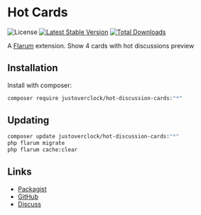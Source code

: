 # Hot Cards

![License](https://img.shields.io/badge/license-MIT-blue.svg) [![Latest Stable Version](https://img.shields.io/packagist/v/justoverclock/hot-discussion-cards.svg)](https://packagist.org/packages/justoverclock/hot-discussion-cards) [![Total Downloads](https://img.shields.io/packagist/dt/justoverclock/hot-discussion-cards.svg)](https://packagist.org/packages/justoverclock/hot-discussion-cards)

A [Flarum](http://flarum.org) extension. Show 4 cards with hot discussions preview

## Installation

Install with composer:

```sh
composer require justoverclock/hot-discussion-cards:"*"
```

## Updating

```sh
composer update justoverclock/hot-discussion-cards:"*"
php flarum migrate
php flarum cache:clear
```

## Links

- [Packagist](https://packagist.org/packages/justoverclock/hot-discussion-cards)
- [GitHub](https://github.com/justoverclock/hot-discussion-cards)
- [Discuss](https://discuss.flarum.org/d/PUT_DISCUSS_SLUG_HERE)
